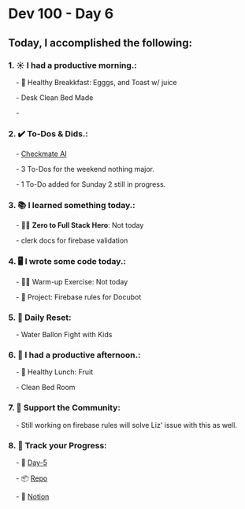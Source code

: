 # Dev 100 - Day 6

## Today, I accomplished the following:

### 1. ☀️ **I had a productive morning.**:

    - 🍳 Healthy Breakkfast: Egggs, and Toast w/ juice

    - Desk Clean Bed Made

    - 


### 2. ✔️ **To-Dos & Dids.**:

    - [Checkmate AI](https://checkmate-ai.vercel.app/)

    - 3 To-Dos for the weekend nothing major. 

    - 1 To-Do added for Sunday 2 still in progress.

### 3. 📚 **I learned something today.**:

    - 🦸‍♂️ **Zero to Full Stack Hero**: Not today

    - clerk docs for firebase validation

### 4. 🖥️ **I wrote some code today.**:

    - 🏋️‍♂️ Warm-up Exercise: Not today

    - 🦺 Project: Firebase rules for Docubot

### 5. 🏃 **Daily Reset**:

    - Water Ballon Fight with Kids

### 6. 🌈 **I had a productive afternoon.**:

    - 🍱 Healthy Lunch: Fruit

    - Clean Bed Room

### 7. 💪 **Support the Community**:

    - Still working on firebase rules will solve Liz' issue with this as well.
    
### 8. 🔗 **Track your Progress**:

    - 🏫 [Day-5](https://www.skool.com/universityofcode/dev-100-day-5)

    - 📦️ [Repo](https://github.com/Digitl-Alchemyst/dev100/blob/main/Day-5/day5.md)

    - 📄 [Notion](https://liberating-galley-48d.notion.site/Dev100-Coding-Lifestyle-Challenge-a85ec9fba3ce41f3b29d581a1a85d92b?pvs=4)
